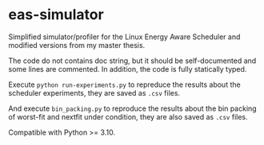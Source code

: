 # eas-simulator
Simplified simulator/profiler for the Linux Energy Aware Scheduler and modified versions from my master thesis.

The code do not contains doc string, but it should be self-documented and some lines are commented. In addition, the code is fully statically typed. 

Execute `python run-experiments.py` to repreduce the results about the scheduler experiments, they are saved as `.csv` files.

And execute `bin_packing.py` to reproduce the results about the bin packing of worst-fit and nextfit under condition, they are also saved as `.csv` files.  

Compatible with Python >= 3.10.
